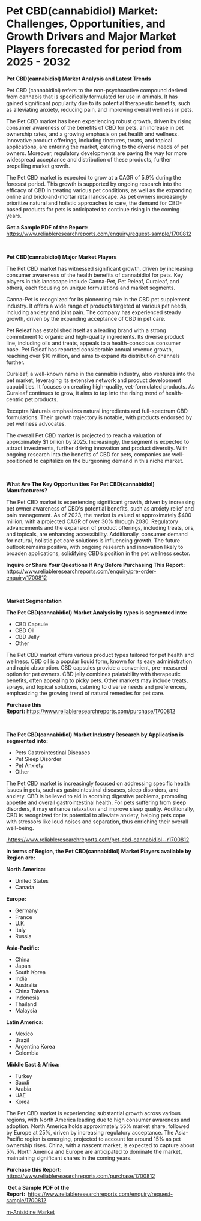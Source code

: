 <p><h1>Pet CBD(cannabidiol) Market: Challenges, Opportunities, and Growth Drivers and Major Market Players forecasted for period from 2025 - 2032</h1></p><p><strong>Pet CBD(cannabidiol) Market Analysis and Latest Trends</strong></p>
<p><p>Pet CBD (cannabidiol) refers to the non-psychoactive compound derived from cannabis that is specifically formulated for use in animals. It has gained significant popularity due to its potential therapeutic benefits, such as alleviating anxiety, reducing pain, and improving overall wellness in pets. </p><p>The Pet CBD market has been experiencing robust growth, driven by rising consumer awareness of the benefits of CBD for pets, an increase in pet ownership rates, and a growing emphasis on pet health and wellness. Innovative product offerings, including tinctures, treats, and topical applications, are entering the market, catering to the diverse needs of pet owners. Moreover, regulatory developments are paving the way for more widespread acceptance and distribution of these products, further propelling market growth.</p><p>The Pet CBD market is expected to grow at a CAGR of 5.9% during the forecast period. This growth is supported by ongoing research into the efficacy of CBD in treating various pet conditions, as well as the expanding online and brick-and-mortar retail landscape. As pet owners increasingly prioritize natural and holistic approaches to care, the demand for CBD-based products for pets is anticipated to continue rising in the coming years.</p></p>
<p><strong>Get a Sample PDF of the Report:&nbsp;</strong> <a href="https://www.reliableresearchreports.com/enquiry/request-sample/1700812?utm_campaign=24&utm_medium=2&utm_source=Github&utm_content=ia&utm_term=09012025&utm_id=pet-cbdcannabidiol">https://www.reliableresearchreports.com/enquiry/request-sample/1700812</a></p>
<p>&nbsp;</p>
<p><strong>Pet CBD(cannabidiol) Major Market Players</strong></p>
<p><p>The Pet CBD market has witnessed significant growth, driven by increasing consumer awareness of the health benefits of cannabidiol for pets. Key players in this landscape include Canna-Pet, Pet Releaf, Curaleaf, and others, each focusing on unique formulations and market segments.</p><p>Canna-Pet is recognized for its pioneering role in the CBD pet supplement industry. It offers a wide range of products targeted at various pet needs, including anxiety and joint pain. The company has experienced steady growth, driven by the expanding acceptance of CBD in pet care.</p><p>Pet Releaf has established itself as a leading brand with a strong commitment to organic and high-quality ingredients. Its diverse product line, including oils and treats, appeals to a health-conscious consumer base. Pet Releaf has reported considerable annual revenue growth, reaching over $10 million, and aims to expand its distribution channels further.</p><p>Curaleaf, a well-known name in the cannabis industry, also ventures into the pet market, leveraging its extensive network and product development capabilities. It focuses on creating high-quality, vet-formulated products. As Curaleaf continues to grow, it aims to tap into the rising trend of health-centric pet products.</p><p>Receptra Naturals emphasizes natural ingredients and full-spectrum CBD formulations. Their growth trajectory is notable, with products endorsed by pet wellness advocates. </p><p>The overall Pet CBD market is projected to reach a valuation of approximately $1 billion by 2025. Increasingly, the segment is expected to attract investments, further driving innovation and product diversity. With ongoing research into the benefits of CBD for pets, companies are well-positioned to capitalize on the burgeoning demand in this niche market.</p></p>
<p>&nbsp;</p>
<p><strong>What Are The Key Opportunities For Pet CBD(cannabidiol) Manufacturers?</strong></p>
<p><p>The Pet CBD market is experiencing significant growth, driven by increasing pet owner awareness of CBD's potential benefits, such as anxiety relief and pain management. As of 2023, the market is valued at approximately $400 million, with a projected CAGR of over 30% through 2030. Regulatory advancements and the expansion of product offerings, including treats, oils, and topicals, are enhancing accessibility. Additionally, consumer demand for natural, holistic pet care solutions is influencing growth. The future outlook remains positive, with ongoing research and innovation likely to broaden applications, solidifying CBD’s position in the pet wellness sector.</p></p>
<p><strong>Inquire or Share Your Questions If Any Before Purchasing This Report:</strong> <a href="https://www.reliableresearchreports.com/enquiry/pre-order-enquiry/1700812?utm_campaign=24&utm_medium=2&utm_source=Github&utm_content=ia&utm_term=09012025&utm_id=pet-cbdcannabidiol">https://www.reliableresearchreports.com/enquiry/pre-order-enquiry/1700812</a></p>
<p>&nbsp;</p>
<p><strong>Market Segmentation</strong></p>
<p><strong>The Pet CBD(cannabidiol) Market Analysis by types is segmented into:</strong></p>
<p><ul><li>CBD Capsule</li><li>CBD Oil</li><li>CBD Jelly</li><li>Other</li></ul></p>
<p><p>The Pet CBD market offers various product types tailored for pet health and wellness. CBD oil is a popular liquid form, known for its easy administration and rapid absorption. CBD capsules provide a convenient, pre-measured option for pet owners. CBD jelly combines palatability with therapeutic benefits, often appealing to picky pets. Other markets may include treats, sprays, and topical solutions, catering to diverse needs and preferences, emphasizing the growing trend of natural remedies for pet care.</p></p>
<p><strong>Purchase this Report:&nbsp;</strong><a href="https://www.reliableresearchreports.com/purchase/1700812?utm_campaign=24&utm_medium=2&utm_source=Github&utm_content=ia&utm_term=09012025&utm_id=pet-cbdcannabidiol">https://www.reliableresearchreports.com/purchase/1700812</a></p>
<p>&nbsp;</p>
<p><strong>The Pet CBD(cannabidiol) Market Industry Research by Application is segmented into:</strong></p>
<p><ul><li>Pets Gastrointestinal Diseases</li><li>Pet Sleep Disorder</li><li>Pet Anxiety</li><li>Other</li></ul></p>
<p><p>The Pet CBD market is increasingly focused on addressing specific health issues in pets, such as gastrointestinal diseases, sleep disorders, and anxiety. CBD is believed to aid in soothing digestive problems, promoting appetite and overall gastrointestinal health. For pets suffering from sleep disorders, it may enhance relaxation and improve sleep quality. Additionally, CBD is recognized for its potential to alleviate anxiety, helping pets cope with stressors like loud noises and separation, thus enriching their overall well-being. </p></p>
<p><a href="https://www.reliableresearchreports.com/pet-cbd-cannabidiol--r1700812?utm_campaign=24&utm_medium=2&utm_source=Github&utm_content=ia&utm_term=09012025&utm_id=pet-cbdcannabidiol">&nbsp;https://www.reliableresearchreports.com/pet-cbd-cannabidiol--r1700812</a></p>
<p><strong>In terms of Region, the Pet CBD(cannabidiol) Market Players available by Region are:</strong></p>
<p>
    <p> <strong> North America: </strong>
        <ul>
            <li>United States</li>
            <li>Canada</li>
        </ul>
        </p> 
    <p> <strong> Europe: </strong>
        <ul>
            <li>Germany</li>
            <li>France</li>
            <li>U.K.</li>
            <li>Italy</li>
            <li>Russia</li>
        </ul>
        </p> 
    <p> <strong> Asia-Pacific: </strong>
        <ul>
            <li>China</li>
            <li>Japan</li>
            <li>South Korea</li>
            <li>India</li>
            <li>Australia</li>
            <li>China Taiwan</li>
            <li>Indonesia</li>
            <li>Thailand</li>
            <li>Malaysia</li>
        </ul>
        </p> 
    <p> <strong> Latin America: </strong>
        <ul>
            <li>Mexico</li>
            <li>Brazil</li>
            <li>Argentina Korea</li>
            <li>Colombia</li>
        </ul>
        </p> 
    <p> <strong> Middle East & Africa: </strong>
        <ul>
            <li>Turkey</li>
            <li>Saudi</li>
            <li>Arabia</li>
            <li>UAE</li>
            <li>Korea</li>
        </ul>
    </p>
    </p>
<p><p>The Pet CBD market is experiencing substantial growth across various regions, with North America leading due to high consumer awareness and adoption. North America holds approximately 55% market share, followed by Europe at 25%, driven by increasing regulatory acceptance. The Asia-Pacific region is emerging, projected to account for around 15% as pet ownership rises. China, with a nascent market, is expected to capture about 5%. North America and Europe are anticipated to dominate the market, maintaining significant shares in the coming years.</p></p>
<p><strong>Purchase this Report: </strong><a href="https://www.reliableresearchreports.com/purchase/1700812?utm_campaign=24&utm_medium=2&utm_source=Github&utm_content=ia&utm_term=09012025&utm_id=pet-cbdcannabidiol">https://www.reliableresearchreports.com/purchase/1700812</a></p>
<p>&nbsp;<strong>Get a Sample PDF of the Report:&nbsp;&nbsp;</strong><a href="https://www.reliableresearchreports.com/enquiry/request-sample/1700812?utm_campaign=24&utm_medium=2&utm_source=Github&utm_content=ia&utm_term=09012025&utm_id=pet-cbdcannabidiol">https://www.reliableresearchreports.com/enquiry/request-sample/1700812</a></p>
<p><strong></strong></p>
<p><p><a href="https://github.com/elizabethdagraca/Market-Research-Report-List-5/blob/main/m-anisidine-market.md?utm_campaign=24&utm_medium=2&utm_source=Github&utm_content=ia&utm_term=09012025&utm_id=pet-cbdcannabidiol">m-Anisidine Market</a></p></p>
